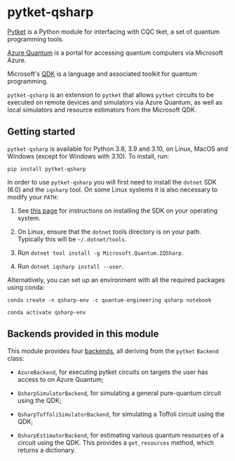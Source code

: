 # pytket-qsharp

[Pytket](https://cqcl.github.io/pytket) is a Python module for interfacing
with CQC tket, a set of quantum programming tools.

[Azure Quantum](https://azure.microsoft.com/en-gb/services/quantum/) is a portal for accessing
quantum computers via Microsoft Azure.

Microsoft's [QDK](https://docs.microsoft.com/en-us/quantum/install-guide) is a
language and associated toolkit for quantum programming.

`pytket-qsharp` is an extension to `pytket` that allows `pytket` circuits to be
executed on remote devices and simulators via Azure Quantum,
as well as local simulators and resource estimators from the Microsoft QDK.

## Getting started

`pytket-qsharp` is available for Python 3.8, 3.9 and 3.10, on Linux, MacOS and
Windows (except for Windows with 3.10). To install, run:

```pip install pytket-qsharp```

In order to use `pytket-qsharp` you will first need to install the `dotnet` SDK
(6.0) and the `iqsharp` tool. On some Linux systems it is also necessary to
modify your `PATH`:

1. See [this page](https://dotnet.microsoft.com/download/dotnet-core/6.0) for
instructions on installing the SDK on your operating system.

2. On Linux, ensure that the `dotnet` tools directory is on your path. Typically
this will be `~/.dotnet/tools`.

3. Run `dotnet tool install -g Microsoft.Quantum.IQSharp`.

4. Run `dotnet iqsharp install --user`.


Alternatively, you can set up an environment with all the required packages using conda:

```
conda create -n qsharp-env -c quantum-engineering qsharp notebook

conda activate qsharp-env
```
## Backends provided in this module

This module provides four
[backends](https://cqcl.github.io/tket/pytket/api/backends.html), all deriving
from the `pytket` `Backend` class:

* `AzureBackend`, for executing pytket circuits on targets the user has access to on Azure Quantum;

* `QsharpSimulatorBackend`, for simulating a general pure-quantum circuit using
the QDK;

* `QsharpToffoliSimulatorBackend`, for simulating a Toffoli circuit using the
QDK;

* `QsharpEstimatorBackend`, for estimating various quantum resources of a
circuit using the QDK. This provides a `get_resources` method, which returns a
dictionary.
